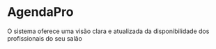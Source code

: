 # AgendaPro
O sistema oferece uma visão clara e atualizada da disponibilidade dos profissionais do seu salão
